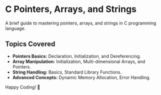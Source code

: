 # C Pointers, Arrays, and Strings

A brief guide to mastering pointers, arrays, and strings in C programming language.

## Topics Covered

- **Pointers Basics:** Declaration, Initialization, and Dereferencing.
- **Array Manipulation:** Initialization, Multi-dimensional Arrays, and Pointers.
- **String Handling:** Basics, Standard Library Functions.
- **Advanced Concepts:** Dynamic Memory Allocation, Error Handling.

Happy Coding! 🚀

